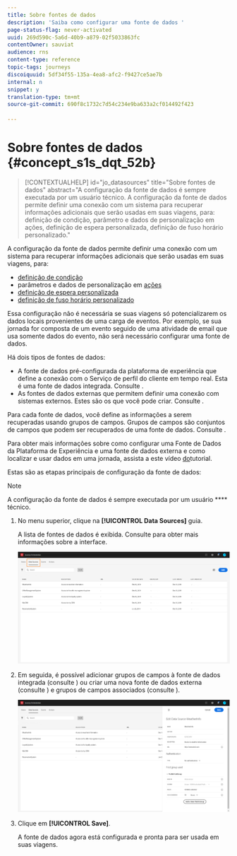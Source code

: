 ```yaml
---
title: Sobre fontes de dados
description: 'Saiba como configurar uma fonte de dados '
page-status-flag: never-activated
uuid: 269d590c-5a6d-40b9-a879-02f5033863fc
contentOwner: sauviat
audience: rns
content-type: reference
topic-tags: journeys
discoiquuid: 5df34f55-135a-4ea8-afc2-f9427ce5ae7b
internal: n
snippet: y
translation-type: tm+mt
source-git-commit: 690f8c1732c7d54c234e9ba633a2cf014492f423

---
```



# Sobre fontes de dados {#concept_s1s_dqt_52b}

>[!CONTEXTUALHELP]
>id=&quot;jo_datasources&quot;
>title=&quot;Sobre fontes de dados&quot;
>abstract=&quot;A configuração da fonte de dados é sempre executada por um usuário técnico. A configuração da fonte de dados permite definir uma conexão com um sistema para recuperar informações adicionais que serão usadas em suas viagens, para: definição de condição, parâmetro e dados de personalização em ações, definição de espera personalizada, definição de fuso horário personalizado.&quot;

A configuração da fonte de dados permite definir uma conexão com um sistema para recuperar informações adicionais que serão usadas em suas viagens, para:

* [definição de condição](../building-journeys/condition-activity.md)
* parâmetros e dados de personalização em [ações](../action/action.md)
* [definição de espera personalizada](../building-journeys/wait-activity.md#custom)
* [definição de fuso horário personalizado](../building-journeys/timezone-management.md)

Essa configuração não é necessária se suas viagens só potencializarem os dados locais provenientes de uma carga de eventos. Por exemplo, se sua jornada for composta de um evento seguido de uma atividade de email que usa somente dados do evento, não será necessário configurar uma fonte de dados.

Há dois tipos de fontes de dados:

* A fonte de dados pré-configurada da plataforma de experiência que define a conexão com o Serviço de perfil do cliente em tempo real. Esta é uma fonte de dados integrada. Consulte [](../datasource/adobe-experience-platform-data-source.md).
* As fontes de dados externas que permitem definir uma conexão com sistemas externos. Estes são os que você pode criar. Consulte [](../datasource/external-data-sources.md).

Para cada fonte de dados, você define as informações a serem recuperadas usando grupos de campos. Grupos de campos são conjuntos de campos que podem ser recuperados de uma fonte de dados. Consulte [](../datasource/field-groups.md).

Para obter mais informações sobre como configurar uma Fonte de Dados da Plataforma de Experiência e uma fonte de dados externa e como localizar e usar dados em uma jornada, assista a este vídeo [do](https://docs.adobe.com/content/help/en/platform-learn/tutorials/journey-orchestration/configure-data-sources.html)tutorial.

Estas são as etapas principais de configuração da fonte de dados:

>[!NOTE]
>
>A configuração da fonte de dados é sempre executada por um usuário **** técnico.

1. No menu superior, clique na **[!UICONTROL Data Sources]** guia.

   A lista de fontes de dados é exibida. Consulte [](../about/user-interface.md) para obter mais informações sobre a interface.

   ![](../assets/journey18.png)

1. Em seguida, é possível adicionar grupos de campos à fonte de dados integrada (consulte [](../datasource/adobe-experience-platform-data-source.md)) ou criar uma nova fonte de dados externa (consulte [](../datasource/external-data-sources.md)) e grupos de campos associados (consulte [](../datasource/field-groups.md)).

   ![](../assets/journey23.png)

1. Clique em **[!UICONTROL Save]**.

   A fonte de dados agora está configurada e pronta para ser usada em suas viagens.
